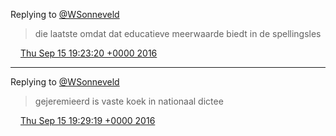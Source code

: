 Replying to [@WSonneveld](https://twitter.com/@WSonneveld/status/776500883467239424)

> die laatste omdat dat educatieve meerwaarde biedt in de spellingsles

<img src="../../media/tweet.ico" width="12" /> [Thu Sep 15 19:23:20 +0000 2016](https://twitter.com/DromerDenker/status/776501675527929856)

----

Replying to [@WSonneveld](https://twitter.com/@WSonneveld/status/776502928274235392)

> gejeremieerd is vaste koek in nationaal dictee

<img src="../../media/tweet.ico" width="12" /> [Thu Sep 15 19:29:19 +0000 2016](https://twitter.com/DromerDenker/status/776503178577805312)